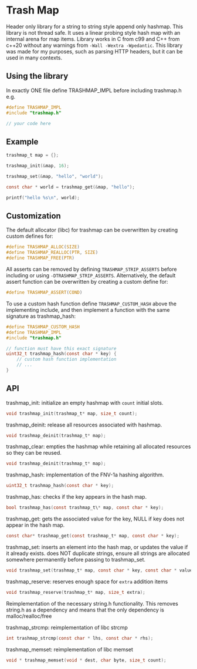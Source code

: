 # Trash Map

Header only library for a string to string style append only hashmap. 
This library is not thread safe. It uses a linear probing style hash map with an internal arena for map items. 
Library works in C from c99 and C++ from c++20 without any warnings from `-Wall -Wextra -Wpedantic`. 
This library was made for my purposes, such as parsing HTTP headers, but it can be used in many contexts.

## Using the library

In exactly ONE file define TRASHMAP_IMPL before including trashmap.h e.g.

``` C
#define TRASHMAP_IMPL
#include "trashmap.h"

// your code here

```

## Example

``` C
trashmap_t map = {};

trashmap_init(&map, 16);

trashmap_set(&map, "hello", "world");

const char * world = trashmap_get(&map, "hello");

printf("hello %s\n", world);
```

## Customization

The default allocator (libc) for trashmap can be overwritten by creating custom defines for:

``` C
#define TRASHMAP_ALLOC(SIZE)
#define TRASHMAP_REALLOC(PTR, SIZE)
#define TRASHMAP_FREE(PTR)
```

All asserts can be removed by defining `TRASHMAP_STRIP_ASSERTS` before including or using `-DTRASHMAP_STRIP_ASSERTS`.
Alternatively, the default assert function can be overwritten by creating a custom define for:

``` C
#define TRASHMAP_ASSERT(COND)
```

To use a custom hash function define `TRASHMAP_CUSTOM_HASH` above the implementing include,
and then implement a function with the same signature as trashmap_hash:

``` C
#define TRASHMAP_CUSTOM_HASH
#define TRASHMAP_IMPL
#include "trashmap.h"

// function must have this exact signature
uint32_t trashmap_hash(const char * key) {
    // custom hash function implementation
    // ...
}

```

## API

trashmap_init: initialize an empty hashmap with `count` initial slots.

``` C
void trashmap_init(trashmap_t* map, size_t count);
```

trashmap_deinit: release all resources associated with hashmap.

``` C
void trashmap_deinit(trashmap_t* map);
```

trashmap_clear: empties the hashmap while retaining all allocated resources so they can be reused.

``` C
void trashmap_deinit(trashmap_t* map);
```

trashmap_hash: implementation of the FNV-1a hashing algorithm.

``` C
uint32_t trashmap_hash(const char * key);
```

trashmap_has: checks if the key appears in the hash map.

``` C
bool trashmap_has(const trashmap_t\* map, const char * key);
```

trashmap_get: gets the associated value for the key, NULL if key does not appear in the hash map.

``` C
const char* trashmap_get(const trashmap_t* map, const char * key);
```

trashmap_set: inserts an element into the hash map, or updates the value if it already exists.
does NOT duplicate strings, ensure all strings are allocated somewhere permanently before passing to trashmap_set.

``` C
void trashmap_set(trashmap_t* map, const char * key, const char * value);
```

trashmap_reserve: reserves enough space for `extra` addition items

``` C
void trashmap_reserve(trashmap_t* map, size_t extra);
```

Reimplementation of the necessary string.h functionality. This removes string.h as a dependency and means that the only dependency is malloc/realloc/free

trashmap_strcmp: reimplementation of libc strcmp

``` C
int trashmap_strcmp(const char * lhs, const char * rhs);
```

trashmap_memset: reimplementation of libc memset

``` C
void * trashmap_memset(void * dest, char byte, size_t count);
```
